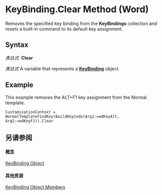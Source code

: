 
# KeyBinding.Clear Method (Word)

Removes the specified key binding from the  **KeyBindings** collection and resets a built-in command to its default key assignment.


## Syntax

 _表达式_. **Clear**

 _表达式_ A variable that represents a **[KeyBinding](0f691196-76ef-135d-a8c9-b2fb9f9ac695.md)** object.


## Example

This example removes the ALT+F1 key assignment from the Normal template.


```
CustomizationContext = NormalTemplateFindKey(BuildKeyCode(Arg1:=wdKeyAlt, Arg2:=wdKeyF1)).Clear
```


## 另请参阅


#### 概念


[KeyBinding Object](0f691196-76ef-135d-a8c9-b2fb9f9ac695.md)
#### 其他资源


[KeyBinding Object Members](http://msdn.microsoft.com/library/ff0776e1-3695-a392-992b-9d5a772449dc%28Office.15%29.aspx)